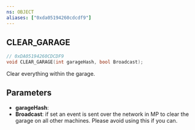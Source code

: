 ```yaml
---
ns: OBJECT
aliases: ["0xda05194260cdcdf9"]
---
```

## CLEAR_GARAGE

```c
// 0xDA05194260CDCDF9
void CLEAR_GARAGE(int garageHash, bool Broadcast);
```

Clear everything within the garage.


## Parameters
* **garageHash**: 
* **Broadcast**: if set an event is sent over the network in MP to clear the garage on all other machines. Please avoid using this if you can.
